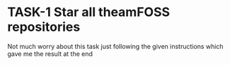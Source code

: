 # TASK-1 Star all the ​amFOSS​ repositories
Not much worry about this task just following the given instructions which gave me the result at the end
